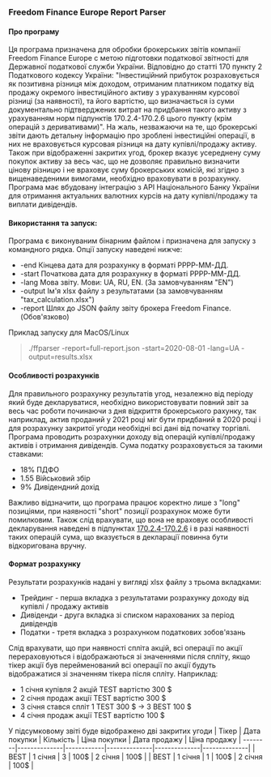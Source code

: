 ### Freedom Finance Europe Report Parser
#### Про програму

Ця програма призначена для обробки брокерських звітів компанії Freedom Finance Europe c метою підготовки податкової звітності для Державної податкової служби України. Відповідно до статті 170 пункту 2 Податкового кодексу України: "Інвестиційний прибуток розраховується як позитивна різниця між доходом, отриманим платником податку від продажу окремого інвестиційного активу з урахуванням курсової різниці (за наявності), та його вартістю, що визначається із суми документально підтверджених витрат на придбання такого активу з урахуванням норм підпунктів 170.2.4-170.2.6 цього пункту (крім операцій з деривативами)".
На жаль, незважаючи на те, що брокерські звіти дають детальну інформацію про зроблені інвестиційні операції, в них не враховується курcовая різниця на дату купівлі/продажу активу. Також при відображенні закритих угод, брокер вказує усереднену суму покупок активу за весь час, що не дозволяє правильно визначити цінову різницю і не враховує суму брокерських комісій, які згідно з вищенаведеними вимогами, необхідно враховувати в розрахунку. Програма має вбудовану інтеграцію з API Національного Банку України для отримання актуальних валютних курсів на дату купівлі/продажу та виплати дивідендів.

#### Використання та запуск:
Програма є виконуваним бінарним файлом і призначена для запуску з командного рядка. Опції запуску наведені нижче:
  - -end  	Кінцева дата для розрахунку в форматі РРРР-ММ-ДД.
  - -start     	Початкова дата для розрахунку в форматі РРРР-ММ-ДД.
  - -lang     	Мова звіту. Мови: UA, RU, EN. (За замовчуванням "EN")
  - -output     	Ім'я xlsx файлу з результатами (за замовчуванням "tax_calculation.xlsx")
  - -report     	Шлях до JSON файлу звіту брокера Freedom Finance. (Обов'язково)

Приклад запуску для MacOS/Linux
> ./ffparser -report=full-report.json -start=2020-08-01 -lang=UA -output=results.xlsx

#### Особливості розрахунків
Для правильного розрахунку результатів угод, незалежно від періоду який буде декларуватися, необхідно використовувати повний звіт за весь час роботи починаючи з дня відкриття брокерського рахунку, так наприклад, актив проданий у 2021 році міг бути придбаний в 2020 році і для розрахунку закритої угоди необхідні всі дані від початку торгівлі. Програма проводить розрахунки доходу від операцій купівлі/продажу активів і отримання дивідендів. Сума податку розраховується за такими ставками:
- 18% ПДФО
- 1.55 Військовий збір
- 9% Дивідендний дохід

Важливо відзначити, що програма працює коректно лише з "long" позиціями, при наявності "short" позиції розрахунок може бути помилковим. Також слід врахувати, що вона не враховує особливості декларування наведені в підпунктах  [170.2.4-170.2.6](https://zakon.rada.gov.ua/laws/show/2755-17?lang=ru#n3998) і в разі наявності таких операцій сума, що вказується в декларації повинна бути відкоригована вручну.

#### Формат розрахунку
Результати розрахунків надані у вигляді xlsx файлу з трьома вкладками:
- Трейдинг - перша вкладка з результатами розрахунку доходу від купівлі / продажу активів
- Дивіденди - друга вкладка зі списком нарахованих за період дивідендів
- Податки - третя вкладка з розрахунком податкових зобов'язань

Слід врахувати, що при наявності спліта акцій, всі операції по акції перераховуються і відображаються зі значеннями після спліту, якщо тікер акції був перейменований всі операції по акції будуть відображатися зі значенням тікера після спліту. Наприклад:
- 1 січня купівля 2 акцій TEST вартістю 300 $
- 2 січня продаж акції TEST вартістю 300 $
- 3 січня стався спліт 1 TEST 300 $ -> 3 BEST 100 $
- 4 січня продаж акції  TEST вартістю 100 $

У підсумковому звіті буде відображено дві закритих угоди
| Тікер | Дата покупки | Кількість | Ціна покупки | Дата продажу | Ціна продажу |
--------|--------------|------------|--------------|--------------|--------------|
| BEST | 1 січня | 3 | 100$ | 2 січня | 100$ |
| BEST | 1 січня | 1 | 100$ | 2 січня | 100$ |
